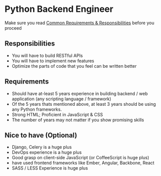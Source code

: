 # Python Backend Engineer

Make sure you read [Common Requirements & Responsibilities](https://github.com/appknox/careers#common-requirements--responsibilities) before you proceed


## Responsibilities

* You will have to build RESTful APIs
* You will have to implement new features
* Optimize the parts of code that you feel can be written better


## Requirements

* Should have at-least 5 years experience in building backend / web application (any scripting language / framework)
* Of the 5 years thats mentioned above, at least 3 years should be using any Python frameworks.
* Strong HTML; Proficient in JavaScript & CSS
* The number of years may not matter if you show promising skills


## Nice to have (Optional)

* Django, Celery is a huge plus
* DevOps experience is a huge plus
* Good grasp on client-side JavaScript (or CoffeeScript is huge plus)
* have used frontend frameworks like Ember, Angular, Backbone, React
* SASS / LESS Experience is huge plus
